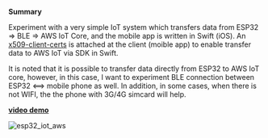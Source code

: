 **Summary**

Experiment with a very simple IoT system which transfers data from ESP32 => BLE => AWS IoT Core, and the mobile app is written in Swift (iOS). An [x509-client-certs](https://docs.aws.amazon.com/iot/latest/developerguide/x509-client-certs.html) is attached at the client (moible app) to enable transfer data to AWS IoT via SDK in Swift. 

It is noted that it is possible to transfer data directly from ESP32 to AWS IoT core, however, in this case, I want to experiment BLE connection between ESP32 <==> mobile phone as well. In addition, in some cases, when there is not WIFI, the the phone with 3G/4G simcard will help. 


**[video demo](https://haitran-swincoffee-demo.s3.ap-southeast-1.amazonaws.com/STREAM_BLE_IOS_AWS_IOT.mp4)**


![esp32_iot_aws](https://user-images.githubusercontent.com/20411077/159871392-b345d18b-d989-4922-9280-ca3b1121f98e.png)
